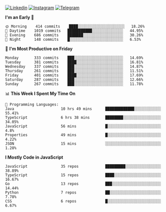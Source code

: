 [![Linkedin](https://img.shields.io/badge/-Archie-blue?style=flat-square&labelColor=gray&logo=Linkedin&logoColor=white&link=https://www.linkedin.com/in/archisdi)](https://www.linkedin.com/in/archisdi)
[![Instagram](https://img.shields.io/badge/-@archisdi-orange?style=flat-square&labelColor=gray&logo=Instagram&logoColor=white&link=https://www.instagram.com/archisdi)](https://www.instagram.com/archisdi)
[![Telegram](https://img.shields.io/badge/-aai-informational?style=flat-square&labelColor=gray&logo=telegram&logoColor=white&link=https://t.me/archisdi)](https://t.me/archisdi)

<!--START_SECTION:waka-->
**I'm an Early 🐤** 

```text
🌞 Morning    414 commits    ████░░░░░░░░░░░░░░░░░░░░░   18.26% 
🌆 Daytime    1019 commits   ███████████░░░░░░░░░░░░░░   44.95% 
🌃 Evening    686 commits    ███████░░░░░░░░░░░░░░░░░░   30.26% 
🌙 Night      148 commits    █░░░░░░░░░░░░░░░░░░░░░░░░   6.53%

```
📅 **I'm Most Productive on Friday** 

```text
Monday       333 commits    ███░░░░░░░░░░░░░░░░░░░░░░   14.69% 
Tuesday      381 commits    ████░░░░░░░░░░░░░░░░░░░░░   16.81% 
Wednesday    337 commits    ███░░░░░░░░░░░░░░░░░░░░░░   14.87% 
Thursday     261 commits    ███░░░░░░░░░░░░░░░░░░░░░░   11.51% 
Friday       401 commits    ████░░░░░░░░░░░░░░░░░░░░░   17.69% 
Saturday     287 commits    ███░░░░░░░░░░░░░░░░░░░░░░   12.66% 
Sunday       267 commits    ███░░░░░░░░░░░░░░░░░░░░░░   11.78%

```


📊 **This Week I Spent My Time On** 

```text
💬 Programming Languages: 
Java                     10 hrs 49 mins      █████████████░░░░░░░░░░░░   55.41% 
TypeScript               6 hrs 38 mins       ████████░░░░░░░░░░░░░░░░░   34.05% 
JavaScript               56 mins             █░░░░░░░░░░░░░░░░░░░░░░░░   4.8% 
Properties               49 mins             █░░░░░░░░░░░░░░░░░░░░░░░░   4.22% 
JSON                     15 mins             ░░░░░░░░░░░░░░░░░░░░░░░░░   1.28%

```

**I Mostly Code in JavaScript** 

```text
JavaScript               35 repos            █████████░░░░░░░░░░░░░░░░   38.89% 
TypeScript               15 repos            ████░░░░░░░░░░░░░░░░░░░░░   16.67% 
Go                       13 repos            ███░░░░░░░░░░░░░░░░░░░░░░   14.44% 
Python                   7 repos             ██░░░░░░░░░░░░░░░░░░░░░░░   7.78% 
CSS                      6 repos             █░░░░░░░░░░░░░░░░░░░░░░░░   6.67%

```



<!--END_SECTION:waka-->